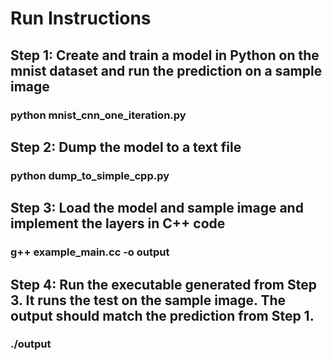 # Run Instructions

## Step 1: Create and train a model in Python on the mnist dataset and run the prediction on a sample image
### python mnist_cnn_one_iteration.py

## Step 2: Dump the model to a text file
### python dump_to_simple_cpp.py

## Step 3: Load the model and sample image and implement the layers in C++ code
### g++ example_main.cc -o output

## Step 4: Run the executable generated from Step 3. It runs the test on the sample image. The output should match the prediction from Step 1.
### ./output

